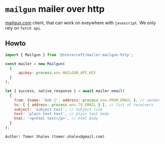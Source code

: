 # `mailgun` mailer over http
[mailgun.com](https://documentation.mailgun.com/en/latest/api-sending.html#examples) client, that can work on eveywhere with `javascript`. We only rely on `fetch api`.

## Howto

```js
import { Mailgun } from '@storecraft/mailer-mailgun-http';

const mailer = new Mailgun(
  {
      apikey: process.env.MAILGUN_API_KEY
  }
);

let { success, native_response } = await mailer.email(
  {
    from: {name: 'bob 👻', address: process.env.FROM_EMAIL }, // sender address
    to: [ { address: process.env.TO_EMAIL } ], // list of receivers
    subject: 'subject test', // Subject line
    text: 'plain text test', // plain text body
    html: '<p>html test</p>', // html body
  }
);

```

```text
Author: Tomer Shalev (tomer.shalev@gmail.com)
```